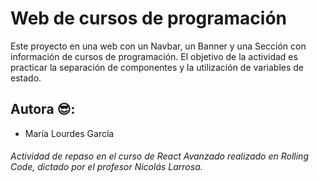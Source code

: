 # Web de cursos de programación

Este proyecto en una web con un Navbar, un Banner y una Sección con información de cursos de programación. El objetivo de la actividad es practicar la separación de componentes y la utilización de variables de estado.


## Autora 😎:
- María Lourdes García


###### Actividad de repaso en el curso de React Avanzado realizado en Rolling Code, dictado por el profesor Nicolás Larrosa.